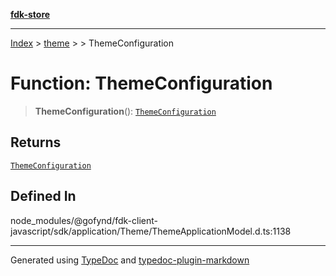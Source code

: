 [**fdk-store**](../../../README.md)
***

[Index](../../../API.md) > [theme](../../README.md) > [<internal>](../README.md) > ThemeConfiguration

# Function: ThemeConfiguration

> **ThemeConfiguration**(): [`ThemeConfiguration`](../type-aliases/type-alias.ThemeConfiguration.md)

## Returns

[`ThemeConfiguration`](../type-aliases/type-alias.ThemeConfiguration.md)

## Defined In

node\_modules/@gofynd/fdk-client-javascript/sdk/application/Theme/ThemeApplicationModel.d.ts:1138

***
Generated using [TypeDoc](https://typedoc.org/) and [typedoc-plugin-markdown](https://www.npmjs.com/package/typedoc-plugin-markdown)

